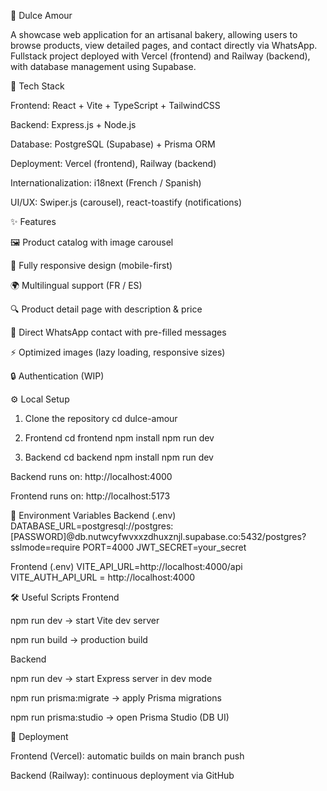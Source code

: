 🍰 Dulce Amour

A showcase web application for an artisanal bakery, allowing users to browse products, view detailed pages, and contact directly via WhatsApp.
Fullstack project deployed with Vercel (frontend) and Railway (backend), with database management using Supabase.

🚀 Tech Stack

Frontend: React + Vite + TypeScript + TailwindCSS

Backend: Express.js + Node.js

Database: PostgreSQL (Supabase) + Prisma ORM

Deployment: Vercel (frontend), Railway (backend)

Internationalization: i18next (French / Spanish)

UI/UX: Swiper.js (carousel), react-toastify (notifications)

✨ Features

🖼️ Product catalog with image carousel

📱 Fully responsive design (mobile-first)

🌍 Multilingual support (FR / ES)

🔍 Product detail page with description & price

📩 Direct WhatsApp contact with pre-filled messages

⚡ Optimized images (lazy loading, responsive sizes)

🔒 Authentication (WIP)

⚙️ Local Setup
1. Clone the repository
cd dulce-amour

3. Frontend
cd frontend
npm install
npm run dev

4. Backend
cd backend
npm install
npm run dev


Backend runs on: http://localhost:4000

Frontend runs on: http://localhost:5173

🔑 Environment Variables
Backend (.env)
DATABASE_URL=postgresql://postgres:[PASSWORD]@db.nutwcyfwvxxzdhuxznjl.supabase.co:5432/postgres?sslmode=require
PORT=4000
JWT_SECRET=your_secret

Frontend (.env)
VITE_API_URL=http://localhost:4000/api
VITE_AUTH_API_URL = http://localhost:4000

🛠️ Useful Scripts
Frontend

npm run dev → start Vite dev server

npm run build → production build

Backend

npm run dev → start Express server in dev mode

npm run prisma:migrate → apply Prisma migrations

npm run prisma:studio → open Prisma Studio (DB UI)

🚢 Deployment

Frontend (Vercel): automatic builds on main branch push

Backend (Railway): continuous deployment via GitHub
